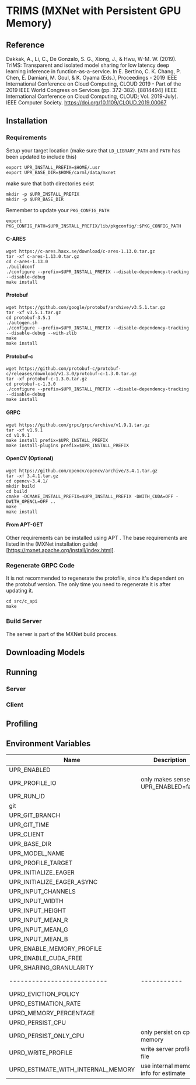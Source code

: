 # TRIMS (MXNet with Persistent GPU Memory)

## Reference

Dakkak, A., Li, C., De Gonzalo, S. G., Xiong, J., & Hwu, W-M. W. (2019). TrIMS: Transparent and isolated model sharing for low latency deep learning inference in function-as-a-service. In E. Bertino, C. K. Chang, P. Chen, E. Damiani, M. Goul, & K. Oyama (Eds.), Proceedings - 2019 IEEE International Conference on Cloud Computing, CLOUD 2019 - Part of the 2019 IEEE World Congress on Services (pp. 372-382). [8814494] (IEEE International Conference on Cloud Computing, CLOUD; Vol. 2019-July). IEEE Computer Society. https://doi.org/10.1109/CLOUD.2019.00067

## Installation

### Requirements

Setup your target location (make sure that `LD_LIBRARY_PATH` and `PATH` has been updated to include this)

```
export UPR_INSTALL_PREFIX=$HOME/.usr
export UPR_BASE_DIR=$HOME/carml/data/mxnet
```

make sure that both directories exist

```
mkdir -p $UPR_INSTALL_PREFIX
mkdir -p $UPR_BASE_DIR
```

Remember to update your `PKG_CONFIG_PATH`

```
export PKG_CONFIG_PATH=$UPR_INSTALL_PREFIX/lib/pkgconfig/:$PKG_CONFIG_PATH
```

#### C-ARES

```
wget https://c-ares.haxx.se/download/c-ares-1.13.0.tar.gz
tar -xf c-ares-1.13.0.tar.gz
cd c-ares-1.13.0
./buildconf
./configure --prefix=$UPR_INSTALL_PREFIX --disable-dependency-tracking --disable-debug
make install
```

#### Protobuf

```
wget https://github.com/google/protobuf/archive/v3.5.1.tar.gz
tar -xf v3.5.1.tar.gz
cd protobuf-3.5.1
./autogen.sh
./configure --prefix=$UPR_INSTALL_PREFIX --disable-dependency-tracking --disable-debug --with-zlib
make
make install
```

#### Protobuf-c

```
wget https://github.com/protobuf-c/protobuf-c/releases/download/v1.3.0/protobuf-c-1.3.0.tar.gz
tar -xf protobuf-c-1.3.0.tar.gz
cd protobuf-c-1.3.0
./configure --prefix=$UPR_INSTALL_PREFIX --disable-dependency-tracking --disable-debug
make install
```

#### GRPC

```
wget https://github.com/grpc/grpc/archive/v1.9.1.tar.gz
tar -xf v1.9.1
cd v1.9.1
make install prefix=$UPR_INSTALL_PREFIX
make install-plugins prefix=$UPR_INSTALL_PREFIX
```

#### OpenCV (Optional)

```
wget https://github.com/opencv/opencv/archive/3.4.1.tar.gz
tar -xf 3.4.1.tar.gz
cd opencv-3.4.1/
mkdir build
cd build
cmake -DCMAKE_INSTALL_PREFIX=$UPR_INSTALL_PREFIX -DWITH_CUDA=OFF -DWITH_OPENCL=OFF ..
make
make install
```

#### From APT-GET

Other requirements can be installed using APT . The base requirements are listed in the (MXNet installation guide)[https://mxnet.apache.org/install/index.html].

### Regenerate GRPC Code

It is not recommended to regenerate the protofile, since it's dependent on the protobuf version.
The only time you need to regenerate it is after updating it.

```
cd src/c_api
make
```

### Build Server

The server is part of the MXNet build process.

## Downloading Models

## Running

### Server

### Client

## Profiling

## Environment Variables

| Name                               | Description                           | Default Value    |
| ---------------------------------- | ------------------------------------- | ---------------- |
| UPR_ENABLED                        |                                       | true             |
| UPR_PROFILE_IO                     | only makes sense if UPR_ENABLED=false | true             |
| UPR_RUN_ID                         |                                       | [undefined]      |
| git                                |                                       | build_git_sha    |
| UPR_GIT_BRANCH                     |                                       | build_git_branch |
| UPR_GIT_TIME                       |                                       | build_git_time   |
| UPR_CLIENT                         |                                       |                  |
| UPR_BASE_DIR                       |                                       |                  |
| UPR_MODEL_NAME                     |                                       |                  |
| UPR_PROFILE_TARGET                 |                                       | profile.json     |
| UPR_INITIALIZE_EAGER               |                                       | false            |
| UPR_INITIALIZE_EAGER_ASYNC         |                                       | false            |
| UPR_INPUT_CHANNELS                 |                                       | 3                |
| UPR_INPUT_WIDTH                    |                                       | 224              |
| UPR_INPUT_HEIGHT                   |                                       | 224              |
| UPR_INPUT_MEAN_R                   |                                       | 0                |
| UPR_INPUT_MEAN_G                   |                                       | 0                |
| UPR_INPUT_MEAN_B                   |                                       | 0                |
| UPR_ENABLE_MEMORY_PROFILE          |                                       | false            |
| UPR_ENABLE_CUDA_FREE               |                                       | false            |
| UPR_SHARING_GRANULARITY            |                                       | model            |
| --------------------------         | -----------                           | -------------    |
| UPRD_EVICTION_POLICY               |                                       | LRU              |
| UPRD_ESTIMATION_RATE               |                                       | 1.0              |
| UPRD_MEMORY_PERCENTAGE             |                                       | 0.8              |
| UPRD_PERSIST_CPU                   |                                       | true             |
| UPRD_PERSIST_ONLY_CPU              | only persist on cpu memory            | false            |
| UPRD_WRITE_PROFILE                 | write server profile file             | false            |
| UPRD_ESTIMATE_WITH_INTERNAL_MEMORY | use internal memory info for estimate | true             |
